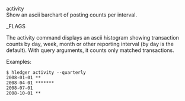 activity\
Show an ascii barchart of posting counts per interval.

_FLAGS

The activity command displays an ascii histogram showing transaction
counts by day, week, month or other reporting interval (by day is the
default). With query arguments, it counts only matched transactions.

Examples:
```shell
$ hledger activity --quarterly
2008-01-01 **
2008-04-01 *******
2008-07-01 
2008-10-01 **
```
